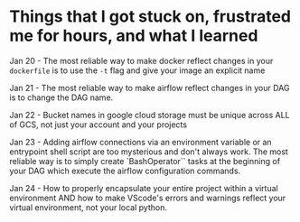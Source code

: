 # Things that I got stuck on, frustrated me for hours, and what I learned

Jan 20 - The most reliable way to make docker reflect changes in your `dockerfile` is to use the `-t` flag and give your image an explicit name

Jan 21 - The most reliable way to make airflow reflect changes in your DAG is to change the DAG name.

Jan 22 - Bucket names in google cloud storage must be unique across ALL of GCS, not just your account and your projects

Jan 23 - Adding airflow connections via an environment variable or an entrypoint shell script are too mysterious and don't always work. The most reliable way is to simply create `BashOperator`` tasks at the beginning of your DAG which execute the airflow configuration commands.

Jan 24 - How to properly encapsulate your entire project within a virtual environment AND how to make VScode's errors and warnings reflect your virtual environment, not your local python.
